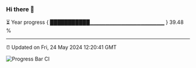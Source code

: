 ### Hi there 👋

⏳ Year progress { ███████████▁▁▁▁▁▁▁▁▁▁▁▁▁▁▁▁▁▁▁ } 39.48 %

---

⏰ Updated on Fri, 24 May 2024 12:20:41 GMT

![Progress Bar CI](https://github.com/liununu/liununu/workflows/Progress%20Bar%20CI/badge.svg)

